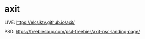 # axit

LIVE: https://elosiktv.github.io/axit/

PSD: https://freebiesbug.com/psd-freebies/axit-psd-landing-page/
